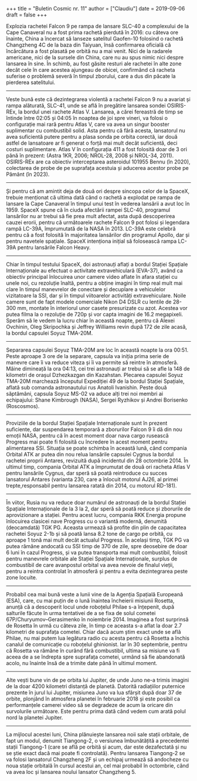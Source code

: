+++
title = "Buletin Cosmic nr. 11"
author = ["Claudiu"]
date = 2019-09-06
draft = false
+++

Explozia rachetei Falcon 9 pe rampa de lansare SLC-40 a complexului de la Cape Canaveral nu a fost prima rachetă pierdută în 2016: cu câteva ore înainte, China a încercat să lanseze satelitul Gaofen-10 folosind o rachetă Changzheng 4C de la baza din Taiyuan, însă confirmarea oficială că încărcătura a fost plasată pe orbită nu a mai venit. Nici de la radarele americane, nici de la sursele din China, care nu au spus nimic nici despre lansarea în sine. În schimb, au fost găsite resturi ale rachetei în alte zone decât cele în care acestea ajungeau de obicei, confirmând că racheta suferise o problemă severă în timpul zborului, care a dus din păcate la pierderea satelitului.

---

Veste bună este că dezintegrarea violentă a rachetei Falcon 9 nu a avariat și rampa alăturată, SLC-41, unde se află în pregătire lansarea sondei OSIRIS-REx, la bordul unei rachete Atlas V. Lansarea, a cărei fereastră de timp se întinde între 02:05 și 04:05 în noaptea de joi spre vineri, va folosi o configurație mai rară pentru Atlas V, care va avea un singur booster suplimentar cu combustibil solid. Asta pentru că fără acesta, lansatorul nu avea suficientă putere pentru a plasa sonda pe orbita corectă, iar două astfel de lansatoare ar fi generat o forță mai mult decât suficientă, deci costuri suplimentare. Atlas V în configurația 411 a fost folosită doar de 3 ori până în prezent: (Astra 1KR, 2006; NROL-28, 2008 și NROL-34, 2011). OSIRIS-REx are ca obiectiv interceptarea asteroidul 101955 Bennu (în 2020), colectarea de probe de pe suprafața acestuia și aducerea acestor probe pe Pământ (în 2023).

---

Și pentru că am amintit deja de două ori despre sincopa celor de la SpaceX, trebuie menționat că ultima dată când o rachetă a explodat pe rampa de lansare la Cape Canaveral în timpul unui test în vederea lansării a avut loc în 1959. SpaceX spune că în ciuda afectării rampei SLC-40, programul lansărilor nu ar trebui să fie prea mult afectat, asta după descoperirea cauzei erorii, pentru că următoarele rachete Falcon 9 pot folosi și legendara rampă LC-39A, împrumutată de la NASA în 2013. LC-39A este celebră pentru că a fost folosită în majoritatea lansărilor din programul Apollo, dar și pentru navetele spațiale. SpaceX intenționa inițial să folosească rampa LC-39A pentru lansările Falcon Heavy.

---

Chiar în timpul testului SpaceX, doi astronauți aflați a bordul Stației Spațiale Internaționale au efectuat o activitate extravehiculară (EVA-37), având ca obiectiv principal înlocuirea unor camere video aflate în afara stației cu unele noi, cu rezoluție înaltă, pentru a obține imagini în timp real mult mai clare în timpul manevrelor de conectare și decuplare a vehiculelor vizitatoare la SSI, dar și în timpul viitoarelor activități extravehiculare. Noile camere sunt de fapt modele comerciale Nikon D4 DSLR cu lentile de 28-300 mm, montate în interiorul unor casete presurizate cu azot. Acestea vor putea filma la o rezoluție de 720p și vor capta imagini de 16.2 megapixeli. Sperăm să le vedem la lucru chiar în această noapte, pentru că Alexei Ovchinin, Oleg Skripochka și Jeffrey Williams revin după 172 de zile acasă, la bordul capsulei Soyuz TMA-20M.

---

Separarea capsulei Soyuz TMA-20M are loc în această noapte la ora 00:51. Peste aproape 3 ore de la separare, capsula va iniția prima serie de manevre care îi va reduce viteza și îi va permite să reintre în atmosferă. Mâine dimineață la ora 04:13, cei trei astronauți ar trebui să se afle la 148 de kilometri de orașul Dzhezkazgan din Kazahstan. Plecarea capsulei Soyuz TMA-20M marchează începutul Expediției 49 de la bordul Stației Spațiale, aflată sub comanda astronautului rus Anatoli Ivanishin. Peste două săptămâni, capsula Soyuz MS-02 va aduce alți trei noi membri ai echipajului: Shane Kimbrough (NASA), Sergei Ryzhikov și Andrei Borisenko (Roscosmos).

---

Proviziile de la bordul Stației Spațiale Internaționale sunt în prezent suficiente, dar suspendarea temporară a zborurilor Falcon 9 îi dă din nou emoții NASA, pentru că în acest moment doar nava cargo rusească Progress mai poate fi folosită cu încredere în acest moment pentru alimentarea SSI. Situația se poate schimba în această lună, când compania Orbital ATK ar putea din nou relua lansările capsulei Cygnus la bordul rachetei proprii Antares, revizuită după incidentul din 28 octombrie 2014. În ultimul timp, compania Orbital ATK a împrumutat de două ori racheta Atlas V pentru lansările Cygnus, dar speră să poată reintroduce cu succes lansatorul Antares (varianta 230, care a înlocuit motorul AJ26, al primei trepte,responsabil pentru lansarea ratată din 2014, cu motorul RD-181).

---

În viitor, Rusia nu va reduce doar numărul de astronauți de la bordul Stației Spațiale Internaționale de la 3 la 2, dar speră să poată reduce și zborurile de aprovizionare a stației. Pentru acest lucru, compania RKK Energia propune înlocuirea clasicei nave Progress cu o variantă modernă, denumită (deocamdată) TGK PG. Aceasta urmează să profite din plin de capacitatea rachetei Soyuz 2-1b și să poată lansa 8.2 tone de cargo pe orbită, cu aproape 1 tonă mai mult decât actualul Progress. În același timp, TGK PG va putea rămâne andocată cu SSI timp de 370 de zile, spre deosebire de doar 6 luni în cazul Progress, și va putea transporta mai mult combustibil, folosit pentru manevrele orbitale ale Stației Spațiale Internaționale, surplus de combustibil de care avanpostul orbital va avea nevoie de finalul vieții, pentru a reintra controlat în atmosferă și pentru a evita dezintegrarea peste zone locuite.

---

Probabil cea mai bună veste a lunii vine de la Agenția Spațială Europeană (ESA), care, cu mai puțin de o lună înaintea încheierii misiunii Rosetta, anunță că a descoperit locul unde roboțelul Philae s-a înțepenit, după salturile făcute în urma tentativei de a se fixa de solul cometei 67P/Churyumov–Gerasimenko în noiembrie 2014. Imaginea a fost surprinsă de Rosetta în urmă cu câteva zile, în timp ce aceasta s-a aflat la doar 2.7 kilometri de suprafața cometei. Chiar dacă acum știm exact unde se află Philae, nu mai putem lua legătura radio cu acesta pentru că Rosetta a închis canalul de comunicație cu roboțelul ghinionist. Iar în 30 septembrie, pentru că Rosetta va rămâne în curând fără combustibil, ultima sa misiune va fi aceea de a se îndrepta spre suprafața cometei, urmând să fie abandonată acolo, nu înainte însă de a trimite date până în ultimul moment.

---

Alte vești bune vin de pe orbita lui Jupiter, de unde Juno ne-a trimis imagini de la doar 4200 kilometri distanță de planetă. Datorită radiațiilor puternice prezente în jurul lui Jupiter, misiunea Juno va lua sfârșit după doar 37 de orbite, plonjând în atmosfera planetei în februarie 2018 și este posibil ca performanțele camerei video să se degradeze de acum la oricare din survolurile următoare. Este pentru prima dată când vedem cum arată polul nord la planetei Jupiter.

---

La mijlocul acestei luni, China plănuiește lansarea noii sale stații orbitale, de fapt un modul, denumit Tiangong-2, o versiunea îmbunătățită a precedentei stații Tiangong-1 (care se află pe orbită și acum, dar este dezafectată și nu se știe exact dacă mai poate fi controlată). Pentru lansarea Tiangong-2 se va folosi lansatorul Changzheng 2F și un echipaj urmează să andocheze cu noua stație orbitală în cursul acestui an, cel mai probabil în octombrie, când va avea loc și lansarea noului lansator Changzheng 5.